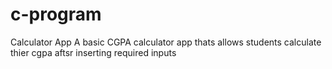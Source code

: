 # c-program
Calculator App
A basic CGPA calculator app thats allows students calculate thier cgpa aftsr inserting required inputs
